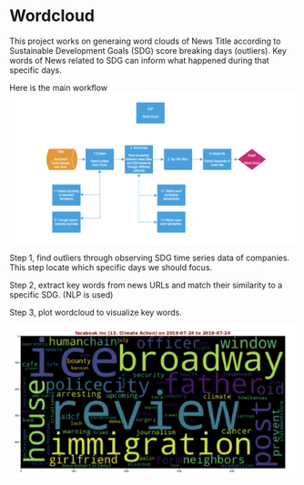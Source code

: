 # Wordcloud

This project works on generaing word clouds of News Title according to Sustainable Development Goals (SDG) score breaking days (outliers). Key words of News related to SDG can inform what happened during that specific days.

Here is the main workflow
![alt text](https://github.com/zwang752/Wordcloud/blob/main/Wordcloud.png)

Step 1, find outliers through observing SDG time series data of companies. This step locate which specific days we should focus.

Step 2, extract key words from news URLs and match their similarity to a specific SDG. (NLP is used)

Step 3, plot wordcloud to visualize key words.

![alt text](https://github.com/zwang752/Wordcloud/blob/main/Sample%20output.png)
